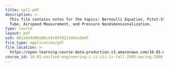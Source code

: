 ```yaml
---
title: spl1.pdf
description: >-
  This file contains notes for the topics: Bernoulli Equation, Pitot-Static
  Tube, Airspeed Measurement, and Pressure Nondimensionalization.
type: course
layout: pdf
uid: 861a6a9d96e00c43c0970213d42e3edf
file_type: application/pdf
file_location: >-
  https://open-learning-course-data-production.s3.amazonaws.com/16-01-unified-engineering-i-ii-iii-iv-fall-2005-spring-2006/861a6a9d96e00c43c0970213d42e3edf_spl1.pdf
course_id: 16-01-unified-engineering-i-ii-iii-iv-fall-2005-spring-2006
---
```

